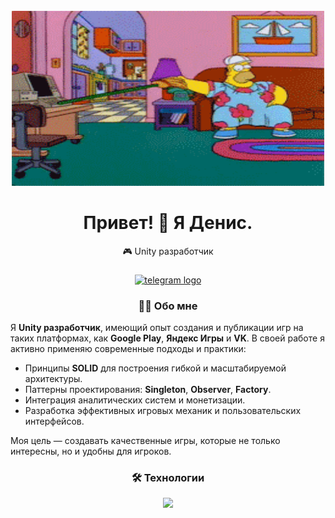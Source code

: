 <br clear="both">

<div align="center">
  <img height="280" width="500" src="https://github.com/DenisPavlov0/DenisPavlov0/blob/main/epU.gif"/>
</div>

###

<h1 align="center">Привет! 👋 Я Денис.</h1>
<p align="center">🎮 Unity разработчик</p>

###

<div align="center">
  <a href="https://t.me/Scribe13" target="_blank">
    <img src="https://img.shields.io/static/v1?message=Telegram&logo=telegram&label=&color=2CA5E0&logoColor=white&labelColor=&style=for-the-badge" height="25" alt="telegram logo" />
  </a>
</div>

###

<h3 align="center">👨‍💻 Обо мне</h3>

<p align="left">
  Я <strong>Unity разработчик</strong>, имеющий опыт создания и публикации игр на таких платформах, как <strong>Google Play</strong>, <strong>Яндекс Игры</strong> и <strong>VK</strong>. В своей работе я активно применяю современные подходы и практики:
</p>

<ul align="left">
  <li>Принципы <strong>SOLID</strong> для построения гибкой и масштабируемой архитектуры.</li>
  <li>Паттерны проектирования: <strong>Singleton</strong>, <strong>Observer</strong>, <strong>Factory</strong>.</li>
  <li>Интеграция аналитических систем и монетизации.</li>
  <li>Разработка эффективных игровых механик и пользовательских интерфейсов.</li>
</ul>

<p align="left">
  Моя цель — создавать качественные игры, которые не только интересны, но и удобны для игроков.
</p>

###

<h3 align="center">🛠 Технологии</h3>

<p align="center">
  <a href="https://skillicons.dev">
    <img src="https://skillicons.dev/icons?i=cs,rider,unity,git,github,figma,notion,blender,sublime" />
  </a>
</p>
